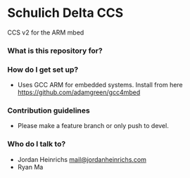 # Schulich Delta CCS

CCS v2 for the ARM mbed

### What is this repository for? ###

### How do I get set up? ###

* Uses GCC ARM for embedded systems.
Install from here https://github.com/adamgreen/gcc4mbed

### Contribution guidelines ###

* Please make a feature branch or only push to devel.

### Who do I talk to? ###

* Jordan Heinrichs mail@jordanheinrichs.com
* Ryan Ma
